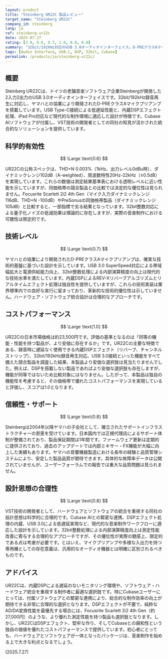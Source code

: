 ```yaml
---
layout: product
title: "Steinberg UR22C 製品レビュー"
target_name: "Steinberg UR22C"
company_id: steinberg
lang: ja
ref: steinberg-ur22c
date: 2025-07-27
rating: [3.9, 0.6, 0.7, 1.0, 0.8, 0.8]
summary: "32bit/192kHz対応のUSB 3.0オーディオインターフェイス。D-PREクラスAマイクプリアンプと低遅延DSPエフェクトを搭載し、独自の機能性で高いコストパフォーマンスを実現。"
tags: [Audio Interface, USB-C, DSP, 32bit, Cubase]
permalink: /products/ja/steinberg-ur22c/
---
```


## 概要

Steinberg UR22Cは、ドイツの老舗音楽ソフトウェア企業Steinbergが開発した2入力2出力のUSB 3.0オーディオインターフェイスです。32bit/192kHz録音再生に対応し、ヤマハとの協業により開発されたD-PREクラスAマイクプリアンプを搭載しています。USB Type-C接続による低遅延性能と、内蔵DSPエフェクト処理、iPad Pro対応など現代的な制作環境に適応した設計が特徴です。Cubase AIソフトウェアが付属し、VST技術の開発者としての同社の知見が活かされた統合的なソリューションを提供しています。

## 科学的有効性

$$ \Large \text{0.6} $$

UR22Cの公称スペックは、THD+N 0.003%（1kHz、出力レベル0dBu時）、ダイナミックレンジ102dB（A-weighted）、周波数特性20Hz-22kHz（±0.5dB）を実現しています。これらの数値は測定結果基準表における透明レベルに近い性能を示していますが、同価格帯の競合製品との比較では決定的な優位性は見られません。Focusrite Scarlett 2i2 4th Gen（マイク入力ダイナミックレンジ116dB、THD+N -100dB）やPreSonusの同価格帯製品（ダイナミックレンジ105dB）と比較すると、一部指標で劣る結果となっています。32bit整数対応による量子化ノイズの低減効果は理論的に存在しますが、実際の音楽制作における可聴性は限定的です。

## 技術レベル

$$ \Large \text{0.7} $$

ヤマハとの協業により開発されたD-PREクラスAマイクプリアンプは、確実な技術的基盤に基づいた設計を示しています。USB 3.0 SuperSpeed対応による帯域幅拡大と電源供給能力向上、32bit整数処理による内部演算精度の向上は現代的な技術水準を満たしています。内蔵DSPによるREV-Xリバーブアルゴリズムとリアルタイムエフェクト処理は独自性を提供していますが、これらの技術実装は業界標準内での良好な実行に留まっており、革新的な技術的優位性は示していません。ハードウェア・ソフトウェア統合設計は合理的なアプローチです。

## コストパフォーマンス

$$ \Large \text{1.0} $$

UR22Cの日本市場価格は約23,500円です。評価の基準となるのは「同等の機能・性能を持つ製品が、より安価に存在するか」です。UR22Cの主要な特徴である、録音時に遅延なく使用できる内蔵DSPエフェクト（リバーブ、チャンネルストリップ）、32bit/192kHz録音再生対応、USB 3.0接続といった機能をすべて備えた競合製品を調査した結果、本製品より安価な選択肢は見当たりませんでした。例えば、DSPを搭載しない製品であればより安価な選択肢も存在しますが、機能が同等ではないため比較対象にはなりません。したがって、本製品は独自の機能性を考慮すると、その価格帯で優れたコストパフォーマンスを実現していると評価し、スコアは1.0となります。

## 信頼性・サポート

$$ \Large \text{0.8} $$

Steinbergは2004年以降ヤマハの子会社として、確立されたサポートインフラストラクチャーの恩恵を受けています。日本国内では正規代理店によるサポート体制が整備されており、製品保証期間は1年間です。ファームウェア更新は定期的に提供されており、過去のアップデートでは内部ミキサー・FX機能が大幅に向上した実績もあります。ヤマハの音響機器製造における長年の経験と品質管理システムにより、安定した製品品質が期待できます。具体的な故障率データは公開されていませんが、ユーザーフォーラムでの報告では重大な品質問題は見られません。

## 設計思想の合理性

$$ \Large \text{0.8} $$

VST技術の開発者として、ハードウェアとソフトウェアの統合を重視する同社の設計思想は科学的に合理的です。Cubase AIとの緊密な連携、DSPエフェクト処理の内蔵、USB 3.0による低遅延実現など、現代的な音楽制作ワークフローに適応した設計を示しています。32bit整数処理による内部演算精度向上は測定性能改善に寄与する合理的なアプローチですが、その優位性が実際の聴感上、限定的である点は考慮が必要です。とはいえ、マイクプリアンプや多様な入出力を持つ専用機としての存在意義は、汎用的なオーディオ機器とは明確に区別されるべきものです。

## アドバイス

UR22Cは、内蔵DSPによる遅延のないモニタリング環境や、ソフトウェア・ハードウェア統合を重視する制作者に最適な選択肢です。特にCubaseユーザーにとっては、付属ソフトウェアとの緊密な連携により、総合的な制作効率の向上が期待できる非常に合理的な選択となります。DSPエフェクトが不要で、純粋なAD/DA変換性能を最優先する場合には、Focusrite Scarlett 2i2 4th Gen（約27,000円）のような、より優れた測定性能を持つ製品も選択肢となります。しかし、UR22CはDSPエフェクト、堅牢な作り、そしてCubaseとの親和性という独自の価値を優れたコストパフォーマンスで提供しています。初心者にとっても、ハードウェアとソフトウェアが一体となったパッケージは、音楽制作を始める上で大きな利点となるでしょう。

(2025.7.27)